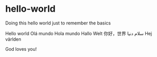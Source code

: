 # hello-world
Doing this hello world just to remember the basics

Hello world
Olá mundo
Hola mundo
Hallo Welt
你好，世界
سلام دنیا
Hej världen

God loves you!
